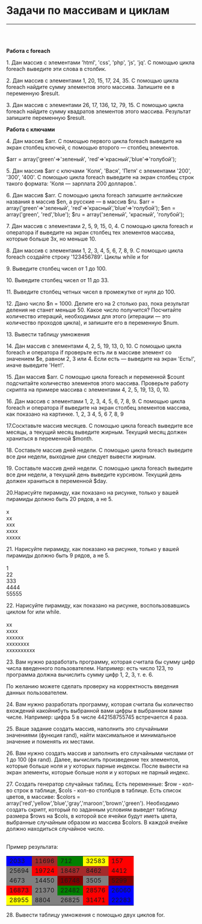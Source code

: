 <h1>Задачи по массивам и циклам</h1>

<hr>
<br/>
<br/>

<p><b>Работа с foreach</b></p>
<p>1. Дан массив с элементами 'html', 'css', 'php', 'js', 'jq'. С помощью цикла foreach выведите эти слова в столбик.</p>
<p>2. Дан массив с элементами 1, 20, 15, 17, 24, 35. С помощью цикла foreach найдите сумму элементов этого массива. Запишите ее в переменную $result.</p>
<p>3. Дан массив с элементами 26, 17, 136, 12, 79, 15. С помощью цикла foreach найдите сумму квадратов элементов этого массива. Результат запишите переменную $result.</p>

<b>Работа с ключами</b>

<p>4. Дан массив $arr. С помощью первого цикла foreach выведите на экран столбец ключей, с
помощью второго — столбец элементов.</p>
$arr = array('green'=>'зеленый', 'red'=>'красный','blue'=>'голубой');
<p>5. Дан массив $arr с ключами 'Коля', 'Вася', 'Петя' с элементами '200', '300', '400'. С помощью
цикла foreach выведите на экран столбец строк такого формата: 'Коля — зарплата 200
долларов.'.</p>
<p>6. Дан массив $arr. С помощью цикла foreach запишите английские названия в массив $en, а
русские — в массив $ru.
$arr = array('green'=>'зеленый', 'red'=>'красный','blue'=>'голубой');
$en = array('green', 'red','blue');
$ru = array('зеленый', 'красный', 'голубой');</p>
<p>7. Дан массив с элементами 2, 5, 9, 15, 0, 4. С помощью цикла foreach и оператора if
выведите на экран столбец тех элементов массива, которые больше 3­х, но меньше 10.</p>
<p>8. Дан массив с элементами 1, 2, 3, 4, 5, 6, 7, 8, 9. С помощью цикла foreach создайте строку
'­1­2­3­4­5­6­7­8­9­'.
Циклы while и for</p>
<p>9. Выведите столбец чисел от 1 до 100.</p>
<p>10. Выведите столбец чисел от 11 до 33.</p>
<p>11. Выведите столбец четных чисел в промежутке от нуля до 100.</p>
<p>12. Дано число $n = 1000. Делите его на 2 столько раз, пока результат деления не станет
меньше 50. Какое число получится? Посчитайте количество итераций, необходимых для
этого (итерации — это количество проходов цикла), и запишите его в переменную $num.</p>
<p>13. Вывести таблицу умножения</p>
<p>14. Дан массив с элементами 4, 2, 5, 19, 13, 0, 10. С помощью цикла foreach и оператора if
проверьте есть ли в массиве элемент со значением $e, равном 2, 3 или 4. Если есть —
выведите на экран 'Есть!', иначе выведите 'Нет!'.</p>
<p>15. Дан массив $arr. С помощью цикла foreach и переменной $count подсчитайте количество
элементов этого массива. Проверьте работу скрипта на примере массива с элементами 4, 2,
5, 19, 13, 0, 10.</p>
<p>16. Дан массив с элементами 1, 2, 3, 4, 5, 6, 7, 8, 9. С помощью цикла foreach и оператора if
выведите на экран столбец элементов массива, как показано на картинке.
1, 2, 3
4, 5, 6
7, 8, 9</p>
<p>17.Сосктавьте массив месяцев. С помощью цикла foreach выведите все месяцы, а текущий
месяц выведите жирным. Текущий месяц должен храниться в переменной $month.</p>
<p>18. Составьте массив дней недели. С помощью цикла foreach выведите все дни недели,
выходные дни следует вывести жирным.</p>
<p>19. Составьте массив дней недели. С помощью цикла foreach выведите все дни недели, а
текущий день выведите курсивом. Текущий день должен храниться в переменной $day.</p>
<p>20.Нарисуйте пирамиду, как показано на рисунке, только у вашей пирамиды должно быть 20
рядов, а не 5.<br><br>
x<br>
xx<br>
xxx<br>
xxxx<br>
xxxxx</p>
<p>21. Нарисуйте пирамиду, как показано на рисунке, только у вашей пирамиды должно быть 9
рядов, а не 5.<br><br>
1<br>
22<br>
333<br>
4444<br>
55555</p>
<p>22. Нарисуйте пирамиду, как показано на рисунке, воспользовавшись циклом for или while.<br><br>
xx<br>
xxxx<br>
xxxxxx<br>
xxxxxxxx<br>
xxxxxxxxxx</p>
<p>23. Вам нужно разработать программу, которая считала бы сумму цифр числа введенного
пользователем. Например: есть число 123, то программа должна вычислить сумму цифр 1,
2, 3, т. е. 6.</p>
По желанию можете сделать проверку на корректность введения данных пользователем.
<p>24. Вам нужно разработать программу, которая считала бы количество вхождений
какой­нибуть выбранной вами цифры в выбранном вами числе. Например: цифра 5 в числе
442158755745 встречается 4 раза.</p>
<p>25. Ваше задание создать массив, наполнить это случайными значениями (функция rand),
найти максимальное и минимальное значение и поменять их местами.</p>
<p>26. Вам нужно создать массив и заполнить его случайными числами от 1 до 100 (ф­я rand).
Далее, вычислить произведение тех элементов, которые больше ноля и у которых парные
индексы. После вывести на экран элементы, которые больше ноля и у которых не парный
индекс.</p>
<p>27. Создать генератор случайных таблиц. Есть переменные: $row - кол-во строк в таблице, $cols - кол-во столбцов в таблице. Есть список цветов, в массиве: $colors = array('red','yellow','blue','gray','maroon','brown','green'). Необходимо создать скрипт, который по заданным условиям выведет таблицу размера $rows на $cols, в которой все ячейки будут иметь цвета, выбранные случайным образом из массива $colors. В каждой ячейке должно находиться случайное число. <br><br>

Пример результата:<br>

<table><tr><td style='background-color:blue'>2033</td><td style='background-color:brown'>11696</td><td style='background-color:green'>712</td><td style='background-color:yellow'>32583</td><td style='background-color:red'>157</td></tr><tr><td style='background-color:gray'>25694</td><td style='background-color:red'>19724</td><td style='background-color:brown'>18487</td><td style='background-color:brown'>8462</td><td style='background-color:red'>4412</td></tr><tr><td style='background-color:gray'>4673</td><td style='background-color:gray'>14450</td><td style='background-color:maroon'>16748</td><td style='background-color:gray'>3505</td><td style='background-color:maroon'>5299</td></tr><tr><td style='background-color:red'>16873</td><td style='background-color:gray'>21370</td><td style='background-color:green'>22482</td><td style='background-color:red'>28576</td><td style='background-color:blue'>26060</td></tr><tr><td style='background-color:yellow'>28955</td><td style='background-color:gray'>8804</td><td style='background-color:gray'>26825</td><td style='background-color:red'>31471</td><td style='background-color:blue'>22283</td></tr></table>

</p>

<p>28. Вывести таблицу умножения с помощью двух циклов for.</p>